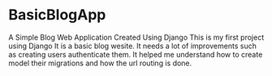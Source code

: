 # BasicBlogApp
A Simple Blog Web Application Created Using Django
This is my first project using Django 
It is a basic blog wesite.
It needs a lot of improvements such as creating users authenticate them.
It helped me understand how to create model their migrations and how the url routing is done.

